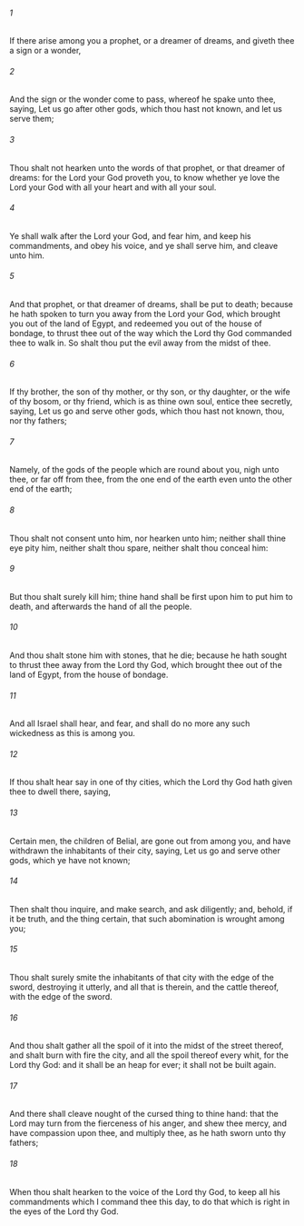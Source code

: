 ###### 1
If there arise among you a prophet, or a dreamer of dreams, and giveth thee a sign or a wonder,

###### 2
And the sign or the wonder come to pass, whereof he spake unto thee, saying, Let us go after other gods, which thou hast not known, and let us serve them;

###### 3
Thou shalt not hearken unto the words of that prophet, or that dreamer of dreams: for the Lord your God proveth you, to know whether ye love the Lord your God with all your heart and with all your soul.

###### 4
Ye shall walk after the Lord your God, and fear him, and keep his commandments, and obey his voice, and ye shall serve him, and cleave unto him.

###### 5
And that prophet, or that dreamer of dreams, shall be put to death; because he hath spoken to turn you away from the Lord your God, which brought you out of the land of Egypt, and redeemed you out of the house of bondage, to thrust thee out of the way which the Lord thy God commanded thee to walk in. So shalt thou put the evil away from the midst of thee.

###### 6
If thy brother, the son of thy mother, or thy son, or thy daughter, or the wife of thy bosom, or thy friend, which is as thine own soul, entice thee secretly, saying, Let us go and serve other gods, which thou hast not known, thou, nor thy fathers;

###### 7
Namely, of the gods of the people which are round about you, nigh unto thee, or far off from thee, from the one end of the earth even unto the other end of the earth;

###### 8
Thou shalt not consent unto him, nor hearken unto him; neither shall thine eye pity him, neither shalt thou spare, neither shalt thou conceal him:

###### 9
But thou shalt surely kill him; thine hand shall be first upon him to put him to death, and afterwards the hand of all the people.

###### 10
And thou shalt stone him with stones, that he die; because he hath sought to thrust thee away from the Lord thy God, which brought thee out of the land of Egypt, from the house of bondage.

###### 11
And all Israel shall hear, and fear, and shall do no more any such wickedness as this is among you.

###### 12
If thou shalt hear say in one of thy cities, which the Lord thy God hath given thee to dwell there, saying,

###### 13
Certain men, the children of Belial, are gone out from among you, and have withdrawn the inhabitants of their city, saying, Let us go and serve other gods, which ye have not known;

###### 14
Then shalt thou inquire, and make search, and ask diligently; and, behold, if it be truth, and the thing certain, that such abomination is wrought among you;

###### 15
Thou shalt surely smite the inhabitants of that city with the edge of the sword, destroying it utterly, and all that is therein, and the cattle thereof, with the edge of the sword.

###### 16
And thou shalt gather all the spoil of it into the midst of the street thereof, and shalt burn with fire the city, and all the spoil thereof every whit, for the Lord thy God: and it shall be an heap for ever; it shall not be built again.

###### 17
And there shall cleave nought of the cursed thing to thine hand: that the Lord may turn from the fierceness of his anger, and shew thee mercy, and have compassion upon thee, and multiply thee, as he hath sworn unto thy fathers;

###### 18
When thou shalt hearken to the voice of the Lord thy God, to keep all his commandments which I command thee this day, to do that which is right in the eyes of the Lord thy God.

